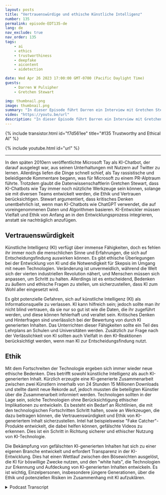```yaml
---
layout: posts
title: "Vertrauenswürdige und ethische Künstliche Intelligenz"
number: 135
permalink: episode-EDT135-de
lang: de
nav_exclude: true
nav_order: 135
tags:
    - ai
    - ethics
    - trustworthiness
    - deepfake
    - aicontent
    - aidetection

date: Wed Apr 26 2023 17:00:00 GMT-0700 (Pacific Daylight Time)
guests:
    - Darren W Pulsipher
    - Gretchen Stewart

img: thumbnail.png
image: thumbnail.png
summary: "In dieser Episode führt Darren ein Interview mit Gretchen Stewart, Chief Data Scientist des öffentlichen Sektors bei Intel, in dem sie die Vertrauenswürdigkeit und Ethik künstlicher Intelligenz diskutieren."
video: "https://youtu.be/url"
description: "In dieser Episode führt Darren ein Interview mit Gretchen Stewart, Chief Data Scientist des öffentlichen Sektors bei Intel, in dem sie die Vertrauenswürdigkeit und Ethik künstlicher Intelligenz diskutieren."
---
```


<div>
{% include transistor.html id="f7d561ee" title="#135 Trustworthy and Ethical AI" %}

{% include youtube.html id="url" %}
</div>

---

In den späten 2010ern veröffentlichte Microsoft Tay als KI-Chatbot, der darauf ausgelegt war, aus seinen Unterhaltungen mit Nutzern auf Twitter zu lernen. Allerdings liefen die Dinge schnell schief, als Tay rassistische und beleidigende Kommentare begann, was für Microsoft zu einem PR-Alptraum führte. Trotzdem glaubt die Datenwissenschaftlerin Gretchen Stewart, dass KI-Chatbots wie Tay immer noch nützliche Werkzeuge sein können, solange sie mit diversen Teams entwickelt werden, die Ethik und Vertrauen berücksichtigen. Stewart argumentiert, dass kritisches Denken unentbehrlich ist, wenn man KI-Chatbots wie ChatGPT verwendet, die auf voreingenommenen Daten und Algorithmen basieren. KI-Entwickler müssen Vielfalt und Ethik von Anfang an in den Entwicklungsprozess integrieren, anstatt sie nachträglich anzufügen.

## Vertrauenswürdigkeit

Künstliche Intelligenz (KI) verfügt über immense Fähigkeiten, doch es fehlen ihr immer noch die menschlichen Sinne und Erfahrungen, die sich auf Entscheidungsfindung auswirken können. Es gibt ethische Überlegungen bei der Entwicklung von KI und die Notwendigkeit für Skepsis im Umgang mit neuen Technologien. Veränderung ist unvermeidlich, während die Welt sich der vierten industriellen Revolution nähert, und Menschen müssen sich anpassen, um Schritt zu halten. Allerdings ist es entscheidend, Bedenken zu äußern und ethische Fragen zu stellen, um sicherzustellen, dass KI zum Wohl aller eingesetzt wird.

Es gibt potenzielle Gefahren, sich auf künstliche Intelligenz (KI) als Informationsquelle zu verlassen. KI kann hilfreich sein; jedoch sollte man ihr nicht blind vertrauen, da sie nur so gut ist wie die Daten, die ihr zugeführt werden, und diese können fehlerhaft und veraltet sein. Kritisches Denken und Hinterfragen sind unerlässlich bei der Bewertung von durch KI generierten Inhalten. Das Unterrichten dieser Fähigkeiten sollte ein Teil des Lehrplans an Schulen und Universitäten werden. Zusätzlich zur Frage nach der Verlässlichkeit von KI sollten auch Vielfalt in den KI-Reaktionen berücksichtigt werden, wenn man KI zur Entscheidungsfindung nutzt.

## Ethik

Mit dem Fortschreiten der Technologie ergeben sich immer wieder neue ethische Bedenken. Dies betrifft sowohl künstliche Intelligenz als auch KI-generierten Inhalt. Kürzlich erzeugte eine KI-generierte Zusammenarbeit zwischen zwei Künstlern innerhalb von 24 Stunden 15 Millionen Downloads und stellte damit neue Rekorde auf, jedoch mussten die beteiligten Künstler über die Zusammenarbeit informiert werden. Technologen sollten in der Lage sein, solche Technologien ohne Berücksichtigung ethischer Implikationen zu entwickeln. Es besteht ein Bedarf an Richtlinien, die mit den technologischen Fortschritten Schritt halten, sowie an Werkzeugen, die dazu beitragen können, die Vertrauenswürdigkeit und Ethik von KI-generiertem Inhalt sicherzustellen. Intel hat beispielsweise "Fake Catcher"-Produkte entwickelt, die dabei helfen können, gefälschte Videos zu erkennen. Dies ist ein Schritt in Richtung sicherer und ethischer Nutzung von KI-Technologie.

Die Bekämpfung von gefälschten KI-generierten Inhalten hat sich zu einer eigenen Branche entwickelt und erfordert Transparenz in der KI-Entwicklung. Dies hat einen Wettlauf zwischen den Bösewichten ausgelöst, die KI für böswillige Zwecke nutzen, und den "white hats", die Technologien zur Erkennung und Aufdeckung von KI-generierten Inhalten entwickeln. Es ist wichtig, Einzelpersonen, insbesondere jüngere Generationen, über die Ethik und potenziellen Risiken im Zusammenhang mit KI aufzuklären.



<details>
<summary> Podcast Transcript </summary>

<p></p>

</details>

